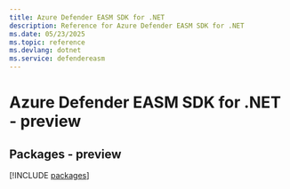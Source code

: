 ```yaml
---
title: Azure Defender EASM SDK for .NET
description: Reference for Azure Defender EASM SDK for .NET
ms.date: 05/23/2025
ms.topic: reference
ms.devlang: dotnet
ms.service: defendereasm
---
```

# Azure Defender EASM SDK for .NET - preview
## Packages - preview
[!INCLUDE [packages](defender-easm-index.md)]